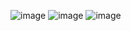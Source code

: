 ![image](https://github.com/pawankumaryogi/react-ott-subFlow/assets/65168616/37bf8dc6-4367-45b4-bba4-3dcea5c5da2c)
![image](https://github.com/pawankumaryogi/react-ott-subFlow/assets/65168616/ad3e52be-e27b-4c52-8266-d2f540726455)
![image](https://github.com/pawankumaryogi/react-ott-subFlow/assets/65168616/53cbec58-8c0d-4787-a3d7-c676fe482236)

